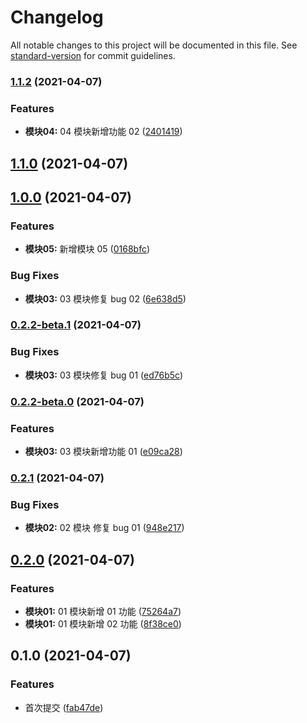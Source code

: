 # Changelog

All notable changes to this project will be documented in this file. See [standard-version](https://github.com/conventional-changelog/standard-version) for commit guidelines.

### [1.1.2](https://gitee.com/xiaoYown/changelog_use/compare/v1.1.0...v1.1.2) (2021-04-07)


### Features

* **模块04:** 04 模块新增功能 02 ([2401419](https://gitee.com/xiaoYown/changelog_use/commit/2401419f10805f02ac5eccc7d796c7e1fd493175))

## [1.1.0](https://gitee.com/xiaoYown/changelog_use/compare/v1.0.0...v1.1.0) (2021-04-07)

## [1.0.0](https://gitee.com/xiaoYown/changelog_use/compare/v0.2.2-beta.1...v1.0.0) (2021-04-07)


### Features

* **模块05:** 新增模块 05 ([0168bfc](https://gitee.com/xiaoYown/changelog_use/commit/0168bfc3ad4fccf21b22dbf8c6b743cc7bbad966))


### Bug Fixes

* **模块03:** 03 模块修复 bug 02 ([6e638d5](https://gitee.com/xiaoYown/changelog_use/commit/6e638d56ff8d9826c6cdae089f26ee41b91964b3))

### [0.2.2-beta.1](https://gitee.com/xiaoYown/changelog_use/compare/v0.2.2-beta.0...v0.2.2-beta.1) (2021-04-07)


### Bug Fixes

* **模块03:** 03 模块修复 bug 01 ([ed76b5c](https://gitee.com/xiaoYown/changelog_use/commit/ed76b5c83296bf7dff9592b69c01c40c3a0577ba))

### [0.2.2-beta.0](https://gitee.com/xiaoYown/changelog_use/compare/v0.2.1...v0.2.2-beta.0) (2021-04-07)


### Features

* **模块03:** 03 模块新增功能 01 ([e09ca28](https://gitee.com/xiaoYown/changelog_use/commit/e09ca28833667806ce81bb4d50f31992b3aca043))

### [0.2.1](https://gitee.com/xiaoYown/changelog_use/compare/v0.2.0...v0.2.1) (2021-04-07)


### Bug Fixes

* **模块02:** 02 模块 修复 bug 01 ([948e217](https://gitee.com/xiaoYown/changelog_use/commit/948e217a4811f82fe446a9de223a80d04be5d3cd))

## [0.2.0](https://gitee.com/xiaoYown/changelog_use/compare/v0.1.0...v0.2.0) (2021-04-07)


### Features

* **模块01:** 01 模块新增 01 功能 ([75264a7](https://gitee.com/xiaoYown/changelog_use/commit/75264a76402493e3da846d082cb7b920b4577615))
* **模块01:** 01 模块新增 02 功能 ([8f38ce0](https://gitee.com/xiaoYown/changelog_use/commit/8f38ce0ff35d4abb661e6a2b139c105ed2d76634))

## 0.1.0 (2021-04-07)


### Features

* 首次提交 ([fab47de](https://gitee.com/xiaoYown/changelog_use/commit/fab47de64e2296cacf374c91fe413728ce66ed46))
